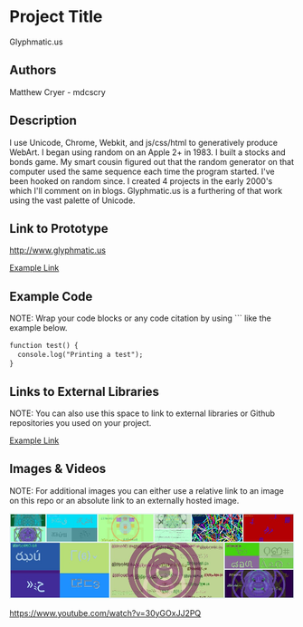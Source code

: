 # Project Title
Glyphmatic.us

## Authors
Matthew Cryer - mdcscry

## Description
I use Unicode, Chrome, Webkit, and js/css/html to generatively produce WebArt.  I began using random on an Apple 2+ in 1983.  I built a stocks and bonds game.  My smart cousin figured out that the random generator on that computer used the same sequence each time the program started.  I've been hooked on random since. I created 4 projects in the early 2000's which I'll comment on in blogs.  Glyphmatic.us is a furthering of that work using the vast palette of Unicode.

## Link to Prototype
http://www.glyphmatic.us

[Example Link](http://www.google.com "Example Link")

## Example Code
NOTE: Wrap your code blocks or any code citation by using ``` like the example below.
```
function test() {
  console.log("Printing a test");
}
```
## Links to External Libraries
 NOTE: You can also use this space to link to external libraries or Github repositories you used on your project.

[Example Link](http://www.google.com "Example Link")

## Images & Videos
NOTE: For additional images you can either use a relative link to an image on this repo or an absolute link to an externally hosted image.

![Example Image](project_images/cover.jpg?raw=true "Example Image")

https://www.youtube.com/watch?v=30yGOxJJ2PQ
